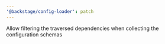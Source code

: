 ```yaml
---
'@backstage/config-loader': patch
---
```


Allow filtering the traversed dependencies when collecting the configuration schemas
